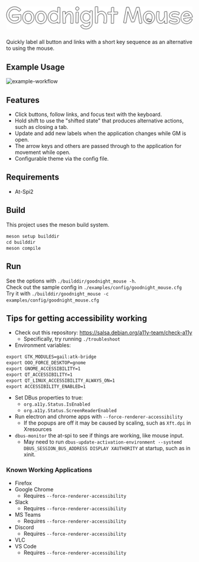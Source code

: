 <!--
 Copyright (C) 2021 Ryan Britton

 This file is part of Goodnight Mouse.

 Goodnight Mouse is free software: you can redistribute it and/or modify
 it under the terms of the GNU General Public License as published by
 the Free Software Foundation, either version 3 of the License, or
 (at your option) any later version.

 Goodnight Mouse is distributed in the hope that it will be useful,
 but WITHOUT ANY WARRANTY; without even the implied warranty of
 MERCHANTABILITY or FITNESS FOR A PARTICULAR PURPOSE.  See the
 GNU General Public License for more details.

 You should have received a copy of the GNU General Public License
 along with Goodnight Mouse.  If not, see <http://www.gnu.org/licenses/>.
-->

# ![Goodnight Mouse](examples/readme/logo.png)

Quickly label all button and links with a short key sequence as an alternative to using the mouse.

## Example Usage
![example-workflow](./examples/readme/example-workflow.gif)

## Features
* Click buttons, follow links, and focus text with the keyboard.
* Hold shift to use the "shifted state" that produces alternative actions, such as closing a tab.
* Update and add new labels when the application changes while GM is open.
* The arrow keys and others are passed through to the application for movement while open.
* Configurable theme via the config file.

## Requirements
* At-Spi2

## Build
This project uses the meson build system.
```
meson setup builddir
cd builddir
meson compile
```

## Run
See the options with `./builddir/goodnight_mouse -h`.
<br>
Check out the sample config in `./examples/config/goodnight_mouse.cfg`
<br>
Try it with `./builddir/goodnight_mouse -c examples/config/goodnight_mouse.cfg`

## Tips for getting accessibility working
* Check out this repository: https://salsa.debian.org/a11y-team/check-a11y
    * Specifically, try running `./troubleshoot`
* Environment variables:
```
export GTK_MODULES=gail:atk-bridge
export OOO_FORCE_DESKTOP=gnome
export GNOME_ACCESSIBILITY=1
export QT_ACCESSIBILITY=1
export QT_LINUX_ACCESSIBILITY_ALWAYS_ON=1
export ACCESSIBILITY_ENABLED=1
```
* Set DBus properties to true:
  * `org.a11y.Status.IsEnabled`
  * `org.a11y.Status.ScreenReaderEnabled`
* Run electron and chrome apps with `--force-renderer-accessibility`
  * If the popups are off it may be caused by scaling, such as `Xft.dpi` in Xresources
* `dbus-monitor` the at-spi to see if things are working, like mouse input.
  * May need to run `dbus-update-activation-environment --systemd DBUS_SESSION_BUS_ADDRESS DISPLAY XAUTHORITY` at startup, such as in xinit.

### Known Working Applications
* Firefox
* Google Chrome
  * Requires `--force-renderer-accessibility`
* Slack
  * Requires `--force-renderer-accessibility`
* MS Teams
  * Requires `--force-renderer-accessibility`
* Discord
  * Requires `--force-renderer-accessibility`
* VLC
* VS Code
  * Requires `--force-renderer-accessibility`
